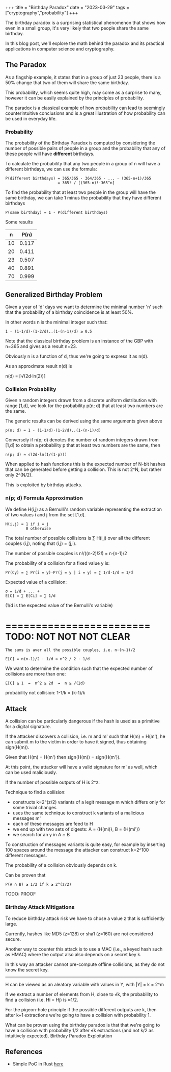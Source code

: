 +++
title = "Birthday Paradox"
date = "2023-03-29"
tags = ["cryptography","probability"]
+++

The birthday paradox is a surprising statistical phenomenon that shows how even
in a small group, it's very likely that two people share the same birthday.

In this blog post, we'll explore the math behind the paradox and its practical
applications in computer science and cryptography.

## The Paradox

As a flagship example, it states that in a group of just 23 people, there is a
50% change that two of them will share the same birthday.

This probability, which seems quite high, may come as a surprise to many,
however it can be easily explained by the principles of probability.

The paradox is a classical example of how probability can lead to seemingly
counterintuitive conclusions and is a great illustration of how probability
can be used in everyday life.

### Probability

The probability of the Birthday Paradox is computed by considering the number
of possible pairs of people in a group and the probability that any of these
people will have **different** birthdays.

To calculate the probability that any two people in a group of n will have
a different birthdays, we can use the formula:

    P(different birthdays) = 365/365 ⋅ 364/365 ⋅ ... ⋅ (365-n+1)/365
                           = 365! / [(365-n)!⋅365^n]
    
To find the probability that at least two people in the group will have
the same birthday, we can take 1 minus the probability that they have different
birthdays

    P(same birthday) = 1 - P(different birthdays)

Some results

  |  n |  P(n) |
  |----|-------|
  | 10 | 0.117 |
  | 20 | 0.411 |
  | 23 | 0.507 |
  | 40 | 0.891 |
  | 70 | 0.999 |

## Generalized Birthday Problem

Given a year of 'd' days we want to determine the minimal number 'n' such that
the probability of a birthday coincidence is at least 50%.

In other words n is the minimal integer such that:

    1 - (1-1/d)⋅(1-2/d)..(1-(n-1)/d) ≥ 0.5

Note that the classical birthday problem is an instance of the GBP with n=365
and gives as a result n=23.

Obviously n is a function of d, thus we're going to express it as n(d).

As an approximate result n(d) is

  n(d) = ⌈√(2d⋅ln(2))⌉

### Collision Probability

Given n random integers drawn from a discrete uniform distribution with range
[1,d], we look for the probability p(n; d) that at least two numbers are the same.

The generic results can be derived using the same arguments given above

    p(n; d) = 1 - (1-1/d)⋅(1-2/d)..(1-(n-1)/d)

Conversely if n(p; d) denotes the number of random integers drawn from [1,d]
to obtain a probability p that at least two numbers are the same, then

    n(p; d) ≈ √(2d⋅ln(1/(1-p)))

When applied to hash functions this is the expected number of N-bit hashes
that can be generated before getting a collision. This is not 2^N, but rather
only 2^(N/2).

This is exploited by birthday attacks.

### n(p; d) Formula Approximation

We define H(i,j) as a Bernulli's random variable representing the extraction
of two values i and j from the set [1,d].

    H(i,j) = 1 if i = j
             0 otherwise

The total number of possible collisions is ∑ H(i,j) over all the different
couples (i,j), noting that (i,j) = (j,i).

The number of possible couples is n!/((n-2)!2!) = n·(n-1)/2

The probability of a collision for a fixed value y is:

    Pr(Cy) = ∑ Pr(i = y)·Pr(j = y | i = y) = ∑ 1/d·1/d = 1/d

Expected value of a collision:

    σ = 1/d + ... +
    E[C] = ∑ E[Ci] = ∑ 1/d
        
   (1/d is the expected value of the Bernulli's variable)

========================
TODO: NOT NOT NOT CLEAR
========================

    The sums is aver all the possible couples, i.e. n·(n-1)/2

    E[C] = n(n-1)/2 · 1/d ≈ n^2 / 2 · 1/d

We want to determine the condition such that the expected number of collisions
are more than one:

    E[C] ≥ 1  →  n^2 ≥ 2d  →  n ≥ √(2d)

probability not collision: 1-1/k = (k-1)/k


## Attack

A collision can be particularly dangerous if the hash is used as a primitive
for a digital signature.

If the attacker discovers a collision, i.e. m and m' such that H(m) = H(m'), he
can submit m to the victim in order to have it signed, thus obtaining sign(H(m)).

Given that H(m) = H(m') then sign(H(m)) = sign(H(m')).

At this point, the attacker will have a valid signature for m' as well, which
can be used maliciously.

If the number of possible outputs of H is 2^z:

Technique to find a collision:
- constructs k=2^(z/2) variants of a legit message m which differs only for
  some trivial changes
- uses the same technique to construct k variants of a malicious messages m'
- each of these messages are feed to H
- we end up with two sets of digests: A = {H(mi)}, B = {H(mi')}
- we search for an y in A ∩ B

To construction of messages variants is quite easy, for example by inserting
100 spaces around the message the attacker can construct k=2^100 different
messages.

The probability of a collision obviously depends on k.

Can be proven that

    P(A ∩ B) ≥ 1/2 if k ≥ 2^(z/2)

TODO: PROOF

### Birthday Attack Mitigations

To reduce birthday attack risk we have to chose a value z that is sufficiently large.

Currently, hashes like MD5 (z=128) or sha1 (z=160) are not considered secure.

Another way to counter this attack is to use a MAC (i.e., a keyed hash such as
HMAC) where the output also also depends on a secret key k.

In this way an attacker cannot pre-compute offline collisions, as they do not
know the secret key.

---

H can be viewed as an aleatory variable with values in Y, with |Y| = k = 2^m

If we extract a number of elements from H, close to √k, the probability to find 
a collision (i.e. Hi = Hj) is ≈1/2.

For the pigeon-hole principle if the possible different outputs are k, then
after k+1 extractions we're going to have a collision with probability 1.

What can be proven using the birthday paradox is that that we're going to have
a collision with probability 1/2 after √k extractions (and not k/2 as
intuitively expected). Birthday Paradox Exploitation


## References

- Simple PoC in Rust [here](https://github.com/davxy/crypto-hacks/tree/main/birthday-paradox)
